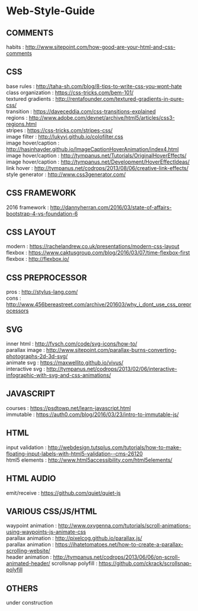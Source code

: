 # Web-Style-Guide

## COMMENTS
habits : http://www.sitepoint.com/how-good-are-your-html-and-css-comments  

## CSS
base rules : http://taha-sh.com/blog/8-tips-to-write-css-you-wont-hate  
class organization : https://css-tricks.com/bem-101/  
textured gradients : http://rentafounder.com/textured-gradients-in-pure-css/  
transition : https://daveceddia.com/css-transitions-explained  
regions : http://www.adobe.com/devnet/archive/html5/articles/css3-regions.html  
stripes : https://css-tricks.com/stripes-css/  
image filter : http://lukyvj.github.io/colofilter.css  
image hover/caption : http://hasinhayder.github.io/ImageCaptionHoverAnimation/index4.html  
image hover/caption : http://tympanus.net/Tutorials/OriginalHoverEffects/  
image hover/caption : http://tympanus.net/Development/HoverEffectIdeas/  
link hover : http://tympanus.net/codrops/2013/08/06/creative-link-effects/  
style generator : http://www.css3generator.com/  

## CSS FRAMEWORK
2016 framework : http://dannyherran.com/2016/03/state-of-affairs-bootstrap-4-vs-foundation-6  

## CSS LAYOUT
modern : https://rachelandrew.co.uk/presentations/modern-css-layout  
flexbox : https://www.caktusgroup.com/blog/2016/03/07/time-flexbox-first  
flexbox : http://flexbox.io/  

## CSS PREPROCESSOR
pros : http://stylus-lang.com/  
cons : http://www.456bereastreet.com/archive/201603/why_i_dont_use_css_preprocessors  

## SVG
inner html : http://fvsch.com/code/svg-icons/how-to/  
parallax image : http://www.sitepoint.com/parallax-burns-converting-photographs-2d-3d-svg/  
animate svg : https://maxwellito.github.io/vivus/  
interactive svg : http://tympanus.net/codrops/2013/02/06/interactive-infographic-with-svg-and-css-animations/

## JAVASCRIPT
courses : https://psdtowp.net/learn-javascript.html  
immutable : https://auth0.com/blog/2016/03/23/intro-to-immutable-js/  

## HTML
input validation : http://webdesign.tutsplus.com/tutorials/how-to-make-floating-input-labels-with-html5-validation--cms-26120  
html5 elements : http://www.html5accessibility.com/html5elements/


## HTML AUDIO
emit/receive : https://github.com/quiet/quiet-js  

## VARIOUS CSS/JS/HTML
waypoint animation : http://www.oxygenna.com/tutorials/scroll-animations-using-waypoints-js-animate-css  
parallax animation : http://pixelcog.github.io/parallax.js/  
parallax animation : https://ihatetomatoes.net/how-to-create-a-parallax-scrolling-website/  
header animation : http://tympanus.net/codrops/2013/06/06/on-scroll-animated-header/
scrollsnap polyfill : https://github.com/ckrack/scrollsnap-polyfill
## OTHERS
under construction  
